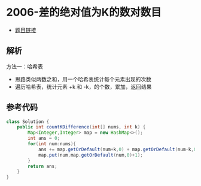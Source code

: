 # 2006-差的绝对值为K的数对数目

- [题目链接](https://leetcode-cn.com/problems/count-number-of-pairs-with-absolute-difference-k/)

## 解析

方法一：哈希表
- 思路类似两数之和，用一个哈希表统计每个元素出现的次数
- 遍历哈希表，统计元素 +k 和 -k，的个数，累加，返回结果

## 参考代码
```Java
class Solution {
    public int countKDifference(int[] nums, int k) {
        Map<Integer,Integer> map = new HashMap<>();
        int ans = 0;
        for(int num:nums){
            ans += map.getOrDefault(num+k,0) + map.getOrDefault(num-k,0);
            map.put(num,map.getOrDefault(num,0)+1);
        }
        return ans;
    }
}
```
